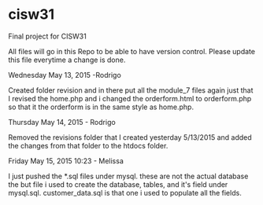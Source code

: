 # cisw31
Final project for CISW31

All files will go in this Repo to be able to have version control.
Please update this file everytime a change is done.


Wednesday May 13, 2015 -Rodrigo

Created folder revision and in there put all the module_7 files again just that I revised the home.php and i changed the orderform.html to orderform.php so that it the orderform is in the same style as home.php.

Thursday May 14, 2015 - Rodrigo

Removed the revisions folder that I created yesterday 5/13/2015 and added the changes from that folder to the htdocs folder.

Friday May 15, 2015 10:23 - Melissa

I just pushed the *.sql files under mysql. these are not the actual database the but file i used to create the database, tables, and it's field under mysql.sql.  customer_data.sql is that one i used to populate all the fields. 
